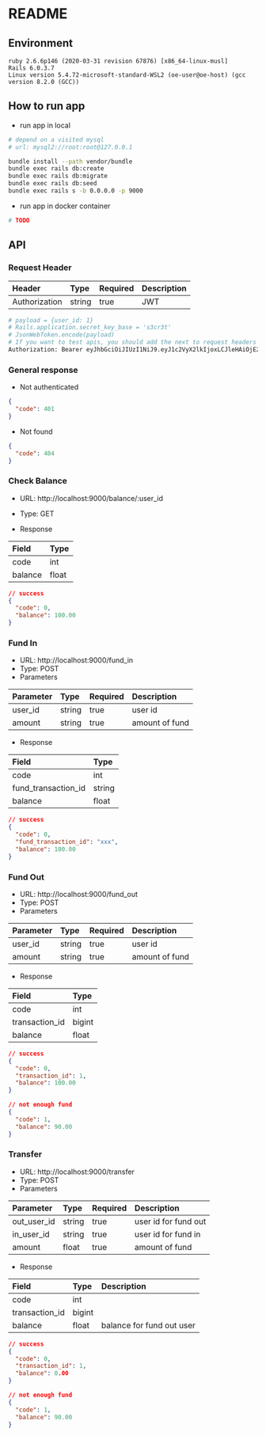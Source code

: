 # README

## Environment

```
ruby 2.6.6p146 (2020-03-31 revision 67876) [x86_64-linux-musl]
Rails 6.0.3.7
Linux version 5.4.72-microsoft-standard-WSL2 (oe-user@oe-host) (gcc version 8.2.0 (GCC))
```

## How to run app

- run app in local

```sh
# depend on a visited mysql
# url: mysql2://root:root@127.0.0.1

bundle install --path vendor/bundle
bundle exec rails db:create
bundle exec rails db:migrate
bundle exec rails db:seed
bundle exec rails s -b 0.0.0.0 -p 9000
```

- run app in docker container

```sh
# TODO
```

## API

### Request Header

| Header | Type | Required | Description |
| :- | :- | :- | :- |
| Authorization | string | true  | JWT |

```sh
# payload = {user_id: 1}
# Rails.application.secret_key_base = 's3cr3t'
# JsonWebToken.encode(payload)
# If you want to test apis, you should add the next to request headers
Authorization: Bearer eyJhbGciOiJIUzI1NiJ9.eyJ1c2VyX2lkIjoxLCJleHAiOjE2MjI2NjE2NTd9.az6zUY7mCV0DIysC00LZsXsWSUJAdw3WkvD7I75MmFI
```

### General response

- Not authenticated

```json
{
  "code": 401
}
```

- Not found

```json
{
  "code": 404
}
```

### Check Balance

- URL: http://localhost:9000/balance/:user_id
- Type: GET

- Response

| Field | Type |
| :- | :- |
| code | int |
| balance | float |

```json
// success
{
  "code": 0,
  "balance": 100.00
}
```

### Fund In

- URL: http://localhost:9000/fund_in
- Type: POST
- Parameters

| Parameter | Type | Required | Description |
| :- | :- | :- | :- |
| user_id | string | true | user id |
| amount | string | true | amount of fund |

- Response

| Field | Type |
| :- | :- |
| code | int |
| fund_transaction_id | string |
| balance | float |

```json
// success
{
  "code": 0,
  "fund_transaction_id": "xxx",
  "balance": 100.00
}
```

### Fund Out

- URL: http://localhost:9000/fund_out
- Type: POST
- Parameters

| Parameter | Type | Required | Description |
| :- | :- | :- | :- |
| user_id | string | true | user id |
| amount | string | true | amount of fund |

- Response

| Field | Type |
| :- | :- |
| code | int |
| transaction_id | bigint |
| balance | float |

```json
// success
{
  "code": 0,
  "transaction_id": 1,
  "balance": 100.00
}

// not enough fund
{
  "code": 1,
  "balance": 90.00
}
```

### Transfer

- URL: http://localhost:9000/transfer
- Type: POST
- Parameters

| Parameter | Type | Required | Description |
| :- | :- | :- | :- |
| out_user_id | string | true | user id for fund out |
| in_user_id | string | true | user id for fund in |
| amount | float | true | amount of fund |

- Response

| Field | Type | Description |
| :- | :- | :- |
| code | int |
| transaction_id | bigint |
| balance | float | balance for fund out user |

```json
// success
{
  "code": 0,
  "transaction_id": 1,
  "balance": 0.00
}

// not enough fund
{
  "code": 1,
  "balance": 90.00
}
```
